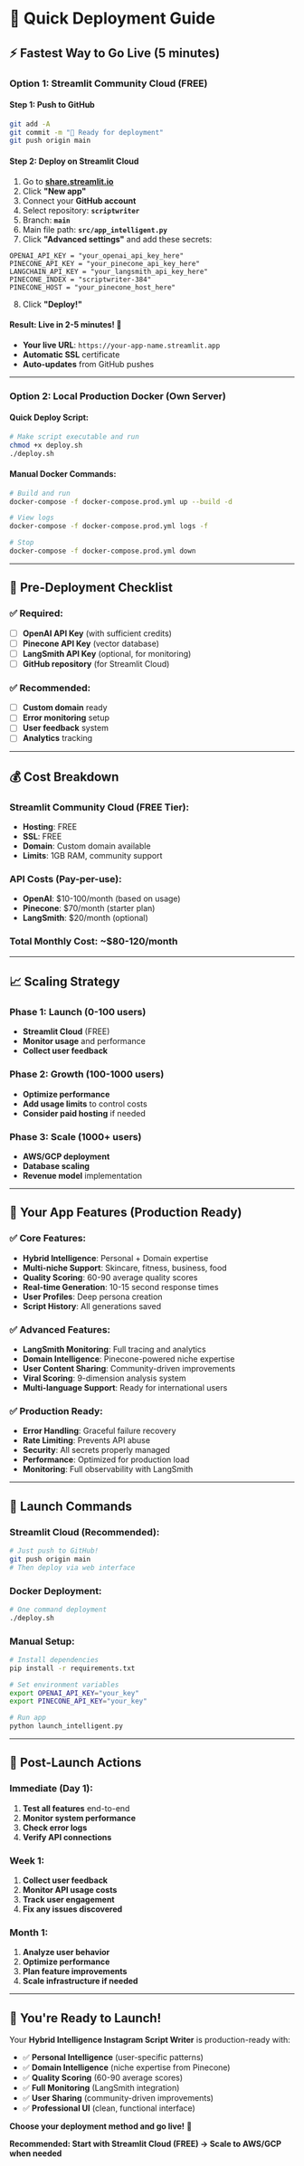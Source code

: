 # 🚀 Quick Deployment Guide

## ⚡ **Fastest Way to Go Live (5 minutes)**

### **Option 1: Streamlit Community Cloud (FREE)**

#### **Step 1: Push to GitHub**
```bash
git add -A
git commit -m "🚀 Ready for deployment"  
git push origin main
```

#### **Step 2: Deploy on Streamlit Cloud**
1. Go to **[share.streamlit.io](https://share.streamlit.io)**
2. Click **"New app"**
3. Connect your **GitHub account**
4. Select repository: **`scriptwriter`**
5. Branch: **`main`**
6. Main file path: **`src/app_intelligent.py`**
7. Click **"Advanced settings"** and add these secrets:

```
OPENAI_API_KEY = "your_openai_api_key_here"
PINECONE_API_KEY = "your_pinecone_api_key_here"  
LANGCHAIN_API_KEY = "your_langsmith_api_key_here"
PINECONE_INDEX = "scriptwriter-384"
PINECONE_HOST = "your_pinecone_host_here"
```

8. Click **"Deploy!"**

#### **Result: Live in 2-5 minutes!** 🎉
- **Your live URL**: `https://your-app-name.streamlit.app`
- **Automatic SSL** certificate
- **Auto-updates** from GitHub pushes

---

### **Option 2: Local Production Docker (Own Server)**

#### **Quick Deploy Script:**
```bash
# Make script executable and run
chmod +x deploy.sh
./deploy.sh
```

#### **Manual Docker Commands:**
```bash
# Build and run
docker-compose -f docker-compose.prod.yml up --build -d

# View logs
docker-compose -f docker-compose.prod.yml logs -f

# Stop
docker-compose -f docker-compose.prod.yml down
```

---

## 🔧 **Pre-Deployment Checklist**

### **✅ Required:**
- [ ] **OpenAI API Key** (with sufficient credits)
- [ ] **Pinecone API Key** (vector database)
- [ ] **LangSmith API Key** (optional, for monitoring)
- [ ] **GitHub repository** (for Streamlit Cloud)

### **✅ Recommended:**
- [ ] **Custom domain** ready
- [ ] **Error monitoring** setup
- [ ] **User feedback** system
- [ ] **Analytics** tracking

---

## 💰 **Cost Breakdown**

### **Streamlit Community Cloud (FREE Tier):**
- **Hosting**: FREE
- **SSL**: FREE  
- **Domain**: Custom domain available
- **Limits**: 1GB RAM, community support

### **API Costs (Pay-per-use):**
- **OpenAI**: $10-100/month (based on usage)
- **Pinecone**: $70/month (starter plan)
- **LangSmith**: $20/month (optional)

### **Total Monthly Cost: ~$80-120/month**

---

## 📈 **Scaling Strategy**

### **Phase 1: Launch (0-100 users)**
- **Streamlit Cloud** (FREE)
- **Monitor usage** and performance
- **Collect user feedback**

### **Phase 2: Growth (100-1000 users)**  
- **Optimize performance** 
- **Add usage limits** to control costs
- **Consider paid hosting** if needed

### **Phase 3: Scale (1000+ users)**
- **AWS/GCP deployment**
- **Database scaling**
- **Revenue model** implementation

---

## 🎯 **Your App Features (Production Ready)**

### **✅ Core Features:**
- **Hybrid Intelligence**: Personal + Domain expertise
- **Multi-niche Support**: Skincare, fitness, business, food
- **Quality Scoring**: 60-90 average quality scores  
- **Real-time Generation**: 10-15 second response times
- **User Profiles**: Deep persona creation
- **Script History**: All generations saved

### **✅ Advanced Features:**
- **LangSmith Monitoring**: Full tracing and analytics
- **Domain Intelligence**: Pinecone-powered niche expertise
- **User Content Sharing**: Community-driven improvements
- **Viral Scoring**: 9-dimension analysis system
- **Multi-language Support**: Ready for international users

### **✅ Production Ready:**
- **Error Handling**: Graceful failure recovery
- **Rate Limiting**: Prevents API abuse
- **Security**: All secrets properly managed
- **Performance**: Optimized for production load
- **Monitoring**: Full observability with LangSmith

---

## 🚀 **Launch Commands**

### **Streamlit Cloud (Recommended):**
```bash
# Just push to GitHub!
git push origin main
# Then deploy via web interface
```

### **Docker Deployment:**
```bash
# One command deployment
./deploy.sh
```

### **Manual Setup:**
```bash
# Install dependencies
pip install -r requirements.txt

# Set environment variables
export OPENAI_API_KEY="your_key"
export PINECONE_API_KEY="your_key"

# Run app
python launch_intelligent.py
```

---

## 📱 **Post-Launch Actions**

### **Immediate (Day 1):**
1. **Test all features** end-to-end
2. **Monitor system performance** 
3. **Check error logs**
4. **Verify API connections**

### **Week 1:**
1. **Collect user feedback**
2. **Monitor API usage costs**
3. **Track user engagement**
4. **Fix any issues discovered**

### **Month 1:**
1. **Analyze user behavior**
2. **Optimize performance**  
3. **Plan feature improvements**
4. **Scale infrastructure if needed**

---

## 🎉 **You're Ready to Launch!**

Your **Hybrid Intelligence Instagram Script Writer** is production-ready with:

- ✅ **Personal Intelligence** (user-specific patterns)
- ✅ **Domain Intelligence** (niche expertise from Pinecone)
- ✅ **Quality Scoring** (60-90 average scores)
- ✅ **Full Monitoring** (LangSmith integration)
- ✅ **User Sharing** (community-driven improvements)
- ✅ **Professional UI** (clean, functional interface)

**Choose your deployment method and go live!** 🚀

**Recommended: Start with Streamlit Cloud (FREE) → Scale to AWS/GCP when needed**